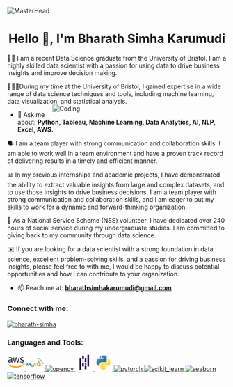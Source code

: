 ![MasterHead](https://nielseniq.com/wp-content/uploads/sites/4/2021/02/data-science-icon-animation-banner-clockwise-4.gif)
<h1 align="center">Hello 👋, I'm Bharath Simha Karumudi</h1>

👋🏻 I am a recent Data Science graduate from the University of Bristol. I am a highly skilled data scientist with a passion for using data to drive business insights and improve decision making.

👨🏻‍🎓During my time at the University of Bristol, I gained expertise in a wide range of data science techniques and tools, including machine learning, data visualization, and statistical analysis.  
<img align="right" alt="Coding" width="400" src="https://miro.medium.com/v2/resize:fit:720/1*a-HMfeg5w-W02Nrw21iPtg.gif">

- 💬 Ask me about: **Python, Tableau, Machine Learning, Data Analytics, AI, NLP, Excel, AWS.**

🗣️ I am a team player with strong communication and collaboration skills. I am able to work well in a team environment and have a proven track record of delivering results in a timely and efficient manner.


📊 In my previous internships and academic projects, I have demonstrated the ability to extract valuable insights from large and complex datasets, and to use those insights to drive business decisions. I am a team player with strong communication and collaboration skills, and I am eager to put my skills to work for a dynamic and forward-thinking organization.

🤝 As a National Service Scheme (NSS) volunteer, I have dedicated over 240 hours of social service during my undergraduate studies. I am committed to giving back to my community through data science.

✉️ If you are looking for a data scientist with a strong foundation in data science, excellent problem-solving skills, and a passion for driving business insights, please feel free to  with me, I would be happy to discuss potential opportunities and how I can contribute to your organization.

- 📫 Reach me at: **bharathsimhakarumudi@gmail.com**

<h3 align="left">Connect with me:</h3>
<p align="left">
<a href="https://linkedin.com/in/bharath-simha" target="blank"><img align="center" src="https://raw.githubusercontent.com/rahuldkjain/github-profile-readme-generator/master/src/images/icons/Social/linked-in-alt.svg" alt="bharath-simha" height="30" width="40" /></a>
  
<p align="left">
</p>

<h3 align="left">Languages and Tools:</h3>
<p align="left"> <a href="https://aws.amazon.com" target="_blank" rel="noreferrer"> <img src="https://raw.githubusercontent.com/devicons/devicon/master/icons/amazonwebservices/amazonwebservices-original-wordmark.svg" alt="aws" width="40" height="40"/> </a> <a href="https://www.mysql.com/" target="_blank" rel="noreferrer"> <img src="https://raw.githubusercontent.com/devicons/devicon/master/icons/mysql/mysql-original-wordmark.svg" alt="mysql" width="40" height="40"/> </a> <a href="https://opencv.org/" target="_blank" rel="noreferrer"> <img src="https://www.vectorlogo.zone/logos/opencv/opencv-icon.svg" alt="opencv" width="40" height="40"/> </a> <a href="https://pandas.pydata.org/" target="_blank" rel="noreferrer"> <img src="https://raw.githubusercontent.com/devicons/devicon/2ae2a900d2f041da66e950e4d48052658d850630/icons/pandas/pandas-original.svg" alt="pandas" width="40" height="40"/> </a> <a href="https://www.python.org" target="_blank" rel="noreferrer"> <img src="https://raw.githubusercontent.com/devicons/devicon/master/icons/python/python-original.svg" alt="python" width="40" height="40"/> </a> <a href="https://pytorch.org/" target="_blank" rel="noreferrer"> <img src="https://www.vectorlogo.zone/logos/pytorch/pytorch-icon.svg" alt="pytorch" width="40" height="40"/> </a> <a href="https://scikit-learn.org/" target="_blank" rel="noreferrer"> <img src="https://upload.wikimedia.org/wikipedia/commons/0/05/Scikit_learn_logo_small.svg" alt="scikit_learn" width="40" height="40"/> </a> <a href="https://seaborn.pydata.org/" target="_blank" rel="noreferrer"> <img src="https://seaborn.pydata.org/_images/logo-mark-lightbg.svg" alt="seaborn" width="40" height="40"/> </a> <a href="https://www.tensorflow.org" target="_blank" rel="noreferrer"> <img src="https://www.vectorlogo.zone/logos/tensorflow/tensorflow-icon.svg" alt="tensorflow" width="40" height="40"/> </a> </p>

